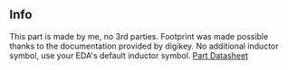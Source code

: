 ## Info
This part is made by me, no 3rd parties. Footprint was made possible thanks to the documentation provided by digikey. No additional inductor symbol, use your EDA's default inductor symbol.
[Part Datasheet](https://www.digikey.ca/en/products/detail/delta-electronics-cyntec/HTEH20161T-2R2MSR/25324148)
